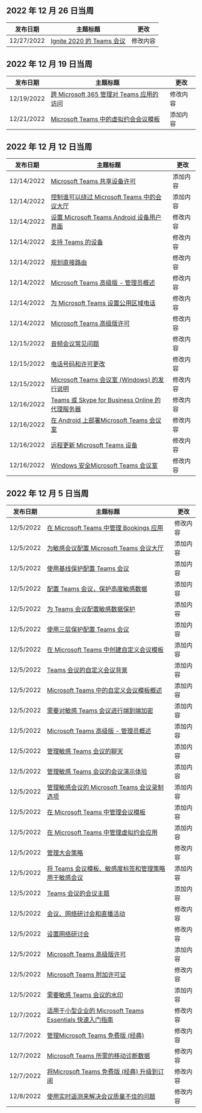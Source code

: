<!-- This file is generated automatically each week. Changes made to this file will be overwritten.-->




## <a name="week-of-december-26-2022"></a>2022 年 12 月 26 日当周


| 发布日期 |主题标题 | 更改 |
|------|------------|--------|
| 12/27/2022 | [Ignite 2020 的 Teams 会议](/MicrosoftTeams/ignite-2020-landing-page) | 修改内容 |


## <a name="week-of-december-19-2022"></a>2022 年 12 月 19 日当周


| 发布日期 |主题标题 | 更改 |
|------|------------|--------|
| 12/19/2022 | [跨 Microsoft 365 管理对 Teams 应用的访问](/MicrosoftTeams/manage-third-party-teams-apps) | 修改内容 |
| 12/21/2022 | [Microsoft Teams 中的虚拟约会会议模板](/MicrosoftTeams/virtual-appointment-meeting-template) | 添加内容 |


## <a name="week-of-december-12-2022"></a>2022 年 12 月 12 日当周


| 发布日期 |主题标题 | 更改 |
|------|------------|--------|
| 12/14/2022 | [Microsoft Teams 共享设备许可](/MicrosoftTeams/teams-add-on-licensing/teams-shared-device-license) | 添加内容 |
| 12/14/2022 | [控制谁可以绕过 Microsoft Teams 中的会议大厅](/MicrosoftTeams/who-can-bypass-meeting-lobby) | 添加内容 |
| 12/14/2022 | [设置 Microsoft Teams Android 设备用户界面](/MicrosoftTeams/devices/teams-android-devices-user-interface) | 修改内容 |
| 12/14/2022 | [支持 Teams 的设备](/MicrosoftTeams/devices/teams-ip-phones) | 修改内容 |
| 12/14/2022 | [规划直接路由](/MicrosoftTeams/direct-routing-plan) | 修改内容 |
| 12/14/2022 | [Microsoft Teams 高级版 - 管理员概述](/MicrosoftTeams/enhanced-teams-experience) | 修改内容 |
| 12/14/2022 | [为 Microsoft Teams 设置公用区域电话](/MicrosoftTeams/set-up-common-area-phones) | 修改内容 |
| 12/14/2022 | [Microsoft Teams 高级版许可](/MicrosoftTeams/teams-add-on-licensing/licensing-enhance-teams) | 修改内容 |
| 12/15/2022 | [音频会议常见问题](/MicrosoftTeams/audio-conferencing-common-questions) | 修改内容 |
| 12/15/2022 | [电话号码和许可更改](/MicrosoftTeams/phone-numbers-licensing-changes) | 修改内容 |
| 12/15/2022 | [Microsoft Teams 会议室 (Windows) 的发行说明](/MicrosoftTeams/rooms/rooms-release-note) | 修改内容 |
| 12/16/2022 | [Teams 或 Skype for Business Online 的代理服务器](/MicrosoftTeams/proxy-servers-for-skype-for-business-online) | 修改内容 |
| 12/16/2022 | [在 Android 上部署Microsoft Teams 会议室](/MicrosoftTeams/devices/collab-bar-deploy) | 修改内容 |
| 12/16/2022 | [远程更新 Microsoft Teams 设备](/MicrosoftTeams/devices/remote-update) | 修改内容 |
| 12/16/2022 | [Windows 安全Microsoft Teams 会议室](/MicrosoftTeams/rooms/security-windows) | 修改内容 |


## <a name="week-of-december-05-2022"></a>2022 年 12 月 5 日当周


| 发布日期 |主题标题 | 更改 |
|------|------------|--------|
| 12/5/2022 | [在 Microsoft Teams 中管理 Bookings 应用](/MicrosoftTeams/bookings-app-admin) | 修改内容 |
| 12/5/2022 | [为敏感会议配置 Microsoft Teams 会议大厅](/MicrosoftTeams/configure-lobby-sensitive-meetings) | 添加内容 |
| 12/5/2022 | [使用基线保护配置 Teams 会议](/MicrosoftTeams/configure-meetings-baseline-protection) | 添加内容 |
| 12/5/2022 | [配置 Teams 会议，保护高度敏感数据](/MicrosoftTeams/configure-meetings-highly-sensitive-protection) | 添加内容 |
| 12/5/2022 | [为 Teams 会议配置敏感数据保护](/MicrosoftTeams/configure-meetings-sensitive-protection) | 添加内容 |
| 12/5/2022 | [使用三层保护配置 Teams 会议](/MicrosoftTeams/configure-meetings-three-tiers-protection) | 添加内容 |
| 12/5/2022 | [在 Microsoft Teams 中创建自定义会议模板](/MicrosoftTeams/create-custom-meeting-template) | 添加内容 |
| 12/5/2022 | [Teams 会议的自定义会议背景](/MicrosoftTeams/custom-meeting-backgrounds) | 添加内容 |
| 12/5/2022 | [Microsoft Teams 中的自定义会议模板概述](/MicrosoftTeams/custom-meeting-templates-overview) | 添加内容 |
| 12/5/2022 | [需要对敏感 Teams 会议进行端到端加密](/MicrosoftTeams/end-to-end-encrypted-meetings) | 添加内容 |
| 12/5/2022 | [Microsoft Teams 高级版 - 管理员概述](/MicrosoftTeams/enhanced-teams-experience) | 添加内容 |
| 12/5/2022 | [管理敏感 Teams 会议的聊天](/MicrosoftTeams/manage-chat-sensitive-meetings) | 添加内容 |
| 12/5/2022 | [管理敏感 Teams 会议的会议演示体验](/MicrosoftTeams/manage-meeting-presentation-experience) | 添加内容 |
| 12/5/2022 | [管理敏感会议的 Microsoft Teams 会议录制选项](/MicrosoftTeams/manage-meeting-recording-options) | 添加内容 |
| 12/5/2022 | [在 Microsoft Teams 中管理会议模板](/MicrosoftTeams/manage-meeting-templates) | 添加内容 |
| 12/5/2022 | [在 Microsoft Teams 中管理虚拟约会应用](/MicrosoftTeams/manage-virtual-appointments-app) | 添加内容 |
| 12/5/2022 | [管理大会策略](/MicrosoftTeams/meeting-policies-in-teams-general) | 修改内容 |
| 12/5/2022 | [将 Teams 会议模板、敏感度标签和管理策略用于敏感会议](/MicrosoftTeams/meeting-templates-sensitivity-labels-policies) | 添加内容 |
| 12/5/2022 | [Teams 会议的会议主题](/MicrosoftTeams/meeting-themes) | 添加内容 |
| 12/5/2022 | [会议、网络研讨会和直播活动](/MicrosoftTeams/quick-start-meetings-live-events) | 修改内容 |
| 12/5/2022 | [设置网络研讨会](/MicrosoftTeams/set-up-webinars) | 修改内容 |
| 12/5/2022 | [Microsoft Teams 高级版许可](/MicrosoftTeams/teams-add-on-licensing/licensing-enhance-teams) | 添加内容 |
| 12/5/2022 | [Microsoft Teams 附加许可证](/MicrosoftTeams/teams-add-on-licensing/microsoft-teams-add-on-licensing) | 修改内容 |
| 12/5/2022 | [需要敏感 Teams 会议的水印](/MicrosoftTeams/watermark-meeting-content-video) | 添加内容 |
| 12/7/2022 | [适用于小型企业的 Microsoft Teams Essentials 快速入门指南](/MicrosoftTeams/get-started-with-teams-essentials) | 修改内容 |
| 12/7/2022 | [管理Microsoft Teams 免费版 (经典) ](/MicrosoftTeams/manage-freemium) | 修改内容 |
| 12/7/2022 | [Microsoft Teams 所需的移动诊断数据](/MicrosoftTeams/policy-control-diagnostic-data-mobile) | 修改内容 |
| 12/7/2022 | [将Microsoft Teams 免费版 (经典) 升级到订阅](/MicrosoftTeams/upgrade-freemium) | 修改内容 |
| 12/8/2022 | [使用实时遥测来解决会议质量不佳的问题](/MicrosoftTeams/use-real-time-telemetry-to-troubleshoot-poor-meeting-quality) | 修改内容 |

